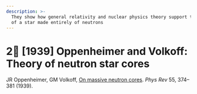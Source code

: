 ```yaml
---
description: >-
  They show how general relativity and nuclear physics theory support the idea
  of a star made entirely of neutrons
---
```


# 2⃣ \[1939] Oppenheimer and Volkoff: Theory of neutron star cores

JR Oppenheimer, GM Volkoff, [On massive neutron cores](https://journals.aps.org/pr/abstract/10.1103/PhysRev.55.374). _Phys Rev_ 55, 374–381 (1939).[\
](https://www.pnas.org/doi/10.1073/pnas.1422666112#body-ref-r9)
